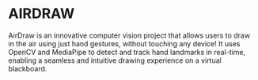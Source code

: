 # AIRDRAW
AirDraw is an innovative computer vision project that allows users to draw in the air using just hand gestures, without touching any device! It uses OpenCV and MediaPipe to detect and track hand landmarks in real-time, enabling a seamless and intuitive drawing experience on a virtual blackboard.
